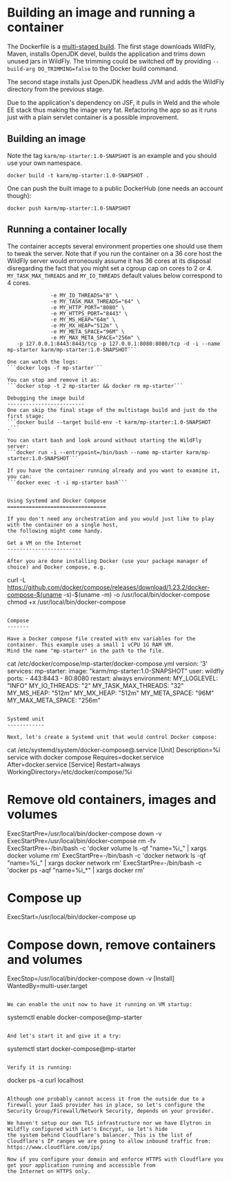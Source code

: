 Building an image and running a container
=========================================

The Dockerfile is a [multi-staged build](https://docs.docker.com/develop/develop-images/multistage-build).
The first stage downloads WildFly, Maven, installs OpenJDK devel, builds the application and trims down
unused jars in WildFly. The trimming could be switched off by providing ```--build-arg DO_TRIMMING=false```
to the Docker build command.

The second stage installs just OpenJDK headless JVM and adds the WildFly directory from the previous stage.

Due to the application's dependency on JSF, it pulls in Weld and the whole EE stack thus making the image very fat.
Refactoring the app so as it runs just with a plain servlet container is a possible improvement.

Building an image
-----------------
Note the tag ```karm/mp-starter:1.0-SNAPSHOT``` is an example and you should use your own namespace.

```docker build -t karm/mp-starter:1.0-SNAPSHOT .```

One can push the built image to a public DockerHub (one needs an account though):

```docker push karm/mp-starter:1.0-SNAPSHOT```

Running a container locally
---------------------------
The container accepts several environment properties one should use them to tweak the server. Note that if you run the container
on a 36 core host the WildFly server would erroneously assume it has 36 cores at its disposal disregarding
the fact that you might set a cgroup cap on cores to 2 or 4. ```MY_TASK_MAX_THREADS``` and ```MY_IO_THREADS``` default values below
correspond to 4 cores.

```docker run -e MY_LOGLEVEL=INFO \
              -e MY_IO_THREADS="8" \
              -e MY_TASK_MAX_THREADS="64" \
              -e MY_HTTP_PORT="8080" \
              -e MY_HTTPS_PORT="8443" \
              -e MY_MS_HEAP="64m" \
              -e MY_MX_HEAP="512m" \
              -e MY_META_SPACE="96M" \
              -e MY_MAX_META_SPACE="256m" \
   -p 127.0.0.1:8443:8443/tcp -p 127.0.0.1:8080:8080/tcp -d -i --name mp-starter karm/mp-starter:1.0-SNAPSHOT```

One can watch the logs:
```docker logs -f mp-starter```

You can stop and remove it as:
```docker stop -t 2 mp-starter && docker rm mp-starter```

Debugging the image build
-------------------------
One can skip the final stage of the multistage build and just do the first stage:
```docker build --target build-env -t karm/mp-starter:1.0-SNAPSHOT .```

You can start bash and look around without starting the WildFly server:
```docker run -i --entrypoint=/bin/bash --name mp-starter karm/mp-starter:1.0-SNAPSHOT```

If you have the container running already and you want to examine it, you can:
```docker exec -t -i mp-starter bash```


Using Systemd and Docker Compose
================================

If you don't need any orchestration and you would just like to play with the container on a single host,
the following might come handy.

Get a VM on the Internet
------------------------

After you are done installing Docker (use your package manager of choice) and Docker compose, e.g.
```
curl -L https://github.com/docker/compose/releases/download/1.23.2/docker-compose-$(uname -s)-$(uname -m) -o /usr/local/bin/docker-compose
chmod +x /usr/local/bin/docker-compose
```

Compose
-------

Have a Docker compose file created with env variables for the container. This example uses a small 1 vCPU 1G RAM VM.
Mind the name "mp-starter" in the path to the file.
```
cat /etc/docker/compose/mp-starter/docker-compose.yml
version: '3'
services:
  mp-starter:
    image: "karm/mp-starter:1.0-SNAPSHOT"
    user: wildfly
    ports:
      - 443:8443
      - 80:8080
    restart: always
    environment:
      MY_LOGLEVEL:         "INFO"
      MY_IO_THREADS:       "2"
      MY_TASK_MAX_THREADS: "32"
      MY_MS_HEAP:          "512m"
      MY_MX_HEAP:          "512m"
      MY_META_SPACE:       "96M"
      MY_MAX_META_SPACE:   "256m"
```

Systemd unit
------------

Next, let's create a Systemd unit that would control Docker compose:
```
cat /etc/systemd/system/docker-compose@.service
[Unit]
Description=%i service with docker compose
Requires=docker.service
After=docker.service
[Service]
Restart=always
WorkingDirectory=/etc/docker/compose/%i
# Remove old containers, images and volumes
ExecStartPre=/usr/local/bin/docker-compose down -v
ExecStartPre=/usr/local/bin/docker-compose rm -fv
ExecStartPre=-/bin/bash -c 'docker volume ls -qf "name=%i_" | xargs docker volume rm'
ExecStartPre=-/bin/bash -c 'docker network ls -qf "name=%i_" | xargs docker network rm'
ExecStartPre=-/bin/bash -c 'docker ps -aqf "name=%i_*" | xargs docker rm'
# Compose up
ExecStart=/usr/local/bin/docker-compose up
# Compose down, remove containers and volumes
ExecStop=/usr/local/bin/docker-compose down -v
[Install]
WantedBy=multi-user.target
```

We can enable the unit now to have it running on VM startup:
```
systemctl enable docker-compose@mp-starter
```

And let's start it and give it a try:
```
systemctl start docker-compose@mp-starter
```

Verify it is running:
```
docker ps -a
curl localhost
```

Although one probably cannot access it from the outside due to a firewall your IaaS provider has in place, so let's configure the Security Group/Firewall/Network Security, depends on your provider.

We haven't setup our own TLS infrastructure nor we have Elytron in Wildfly configured with Let's Encrypt, so let's hide
the system behind Cloudflare's balancer. This is the list of Cloudflare's IP ranges we are going to allow inbound traffic from: https://www.cloudflare.com/ips/

Now if you configure your domain and enforce HTTPS with Cloudflare you get your application running and accessible from
the Internet on HTTPS only.
